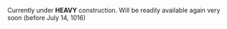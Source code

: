 Currently under **HEAVY** construction. Will be readily available again very soon (before July 14, 1016)

